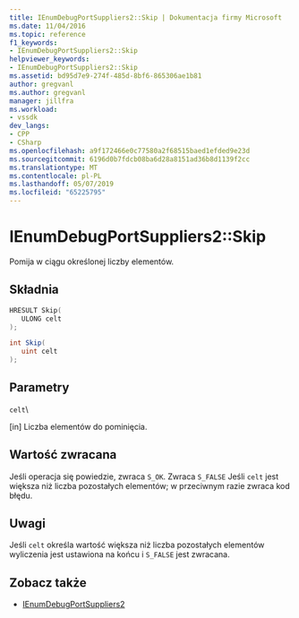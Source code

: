 ```yaml
---
title: IEnumDebugPortSuppliers2::Skip | Dokumentacja firmy Microsoft
ms.date: 11/04/2016
ms.topic: reference
f1_keywords:
- IEnumDebugPortSuppliers2::Skip
helpviewer_keywords:
- IEnumDebugPortSuppliers2::Skip
ms.assetid: bd95d7e9-274f-485d-8bf6-865306ae1b81
author: gregvanl
ms.author: gregvanl
manager: jillfra
ms.workload:
- vssdk
dev_langs:
- CPP
- CSharp
ms.openlocfilehash: a9f172466e0c77580a2f68515baed1efded9e23d
ms.sourcegitcommit: 6196d0b7fdcb08ba6d28a8151ad36b8d1139f2cc
ms.translationtype: MT
ms.contentlocale: pl-PL
ms.lasthandoff: 05/07/2019
ms.locfileid: "65225795"
---
```

# <a name="ienumdebugportsuppliers2skip"></a>IEnumDebugPortSuppliers2::Skip
Pomija w ciągu określonej liczby elementów.

## <a name="syntax"></a>Składnia

```cpp
HRESULT Skip(
   ULONG celt
);
```

```csharp
int Skip(
   uint celt
);
```

## <a name="parameters"></a>Parametry
 `celt`\

 [in] Liczba elementów do pominięcia.

## <a name="return-value"></a>Wartość zwracana
 Jeśli operacja się powiedzie, zwraca `S_OK`. Zwraca `S_FALSE` Jeśli `celt` jest większa niż liczba pozostałych elementów; w przeciwnym razie zwraca kod błędu.

## <a name="remarks"></a>Uwagi
 Jeśli `celt` określa wartość większa niż liczba pozostałych elementów wyliczenia jest ustawiona na końcu i `S_FALSE` jest zwracana.

## <a name="see-also"></a>Zobacz także
- [IEnumDebugPortSuppliers2](../../../extensibility/debugger/reference/ienumdebugportsuppliers2.md)